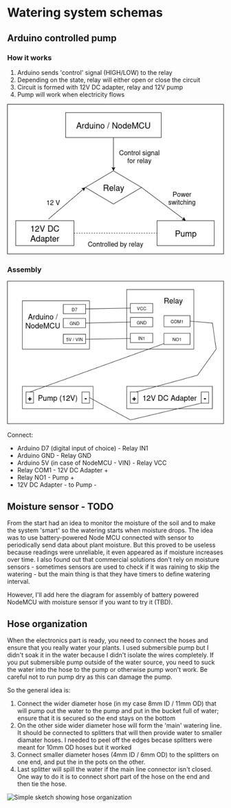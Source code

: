 # Watering system schemas

## Arduino controlled pump

### How it works
1. Arduino sends 'control' signal (HIGH/LOW) to the relay
2. Depending on the state, relay will either open or close the circuit
3. Circuit is formed with 12V DC adapter, relay and 12V pump
4. Pump will work when electricity flows

![High-level diagram showing how Arduino controls pump via relay](diagrams/pump-diagram.png)

### Assembly

![Wiring diagram for arduino-pump-relay](diagrams/arduino-pump-relay.png)

Connect:

- Arduino D7 (digital input of choice) - Relay IN1
- Arduino GND - Relay GND
- Arduino 5V (in case of NodeMCU - VIN) - Relay VCC
- Relay COM1 - 12V DC Adapter +
- Relay NO1 - Pump +
- 12V DC Adapter - to Pump -

## Moisture sensor - TODO
From the start had an idea to monitor the moisture of the soil and to make the system 'smart' so the watering starts when moisture drops. The idea was to use battery-powered Node MCU connected with sensor to periodically send data about plant moisture. But this proved to be useless because readings were unreliable, it even appeared as if moisture increases over time. I also found out that commercial solutions don't rely on moisture sensors - sometimes sensors are used to check if it was raining to skip the watering -  but the main thing is that they have timers to define watering interval.

However, I'll add here the diagram for assembly of battery powered NodeMCU with moisture sensor if you want to try it (TBD).

## Hose organization
When the electronics part is ready, you need to connect the hoses and ensure that you really water your plants. I used submersible pump but I didn't soak it in the water because I didn't isolate the wires completely. If you put submersible pump outside of the water source, you need to suck the water into the hose to the pump or otherwise pump won't work. Be careful not to run pump dry as this can damage the pump.

So the general idea is:
1. Connect the wider diameter hose (in my case 8mm ID / 11mm OD) that will pump out the water to the pump and put in the bucket full of water; ensure that it is secured so the end stays on the bottom
2. On the other side wider diameter hose will form the 'main' watering line. It should be connected to splitters that will then provide water to smaller diamater hoses. I needed to peel off the edges becase splitters were meant for 10mm OD hoses but it worked
3. Connect smaller diameter hoses (4mm ID / 6mm OD) to the splitters on one end, and put the in the pots on the other.
4. Last splitter will spill the water if the main line connector isn't closed. One way to do it is to connect short part of the hose on the end and then tie the hose.

![Simple sketch showing hose organization](diagrams/hose-organization.png)

